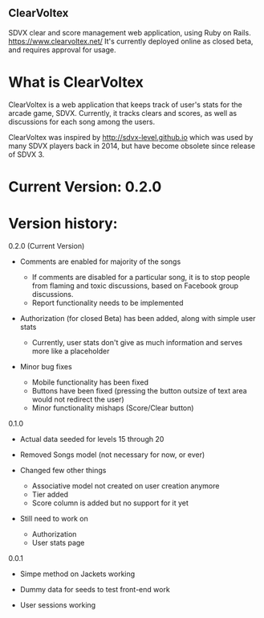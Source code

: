 ## ClearVoltex

SDVX clear and score management web application, using Ruby on Rails. https://www.clearvoltex.net/
It's currently deployed online as closed beta, and requires approval for usage.

# What is ClearVoltex

ClearVoltex is a web application that keeps track of user's stats for the arcade game, SDVX. Currently, it tracks clears and scores, as well as discussions for each song among the users.

ClearVoltex was inspired by http://sdvx-level.github.io which was used by many SDVX players back in 2014, but have become obsolete since release of SDVX 3.


# Current Version: 0.2.0

# Version history:

0.2.0 (Current Version)

* Comments are enabled for majority of the songs
	- If comments are disabled for a particular song, it is to stop people from flaming and toxic discussions, based on Facebook group discussions.
	- Report functionality needs to be implemented

* Authorization (for closed Beta) has been added, along with simple user stats
	- Currently, user stats don't give as much information and serves more like a placeholder

* Minor bug fixes
	- Mobile functionality has been fixed
	- Buttons have been fixed (pressing the button outsize of text area would not redirect the user)
	- Minor functionality mishaps (Score/Clear button)

0.1.0

* Actual data seeded for levels 15 through 20

* Removed Songs model (not necessary for now, or ever)

* Changed few other things
	- Associative model not created on user creation anymore
	- Tier added
	- Score column is added but no support for it yet

* Still need to work on
	- Authorization
	- User stats page


0.0.1

* Simpe method on Jackets working

* Dummy data for seeds to test front-end work

* User sessions working